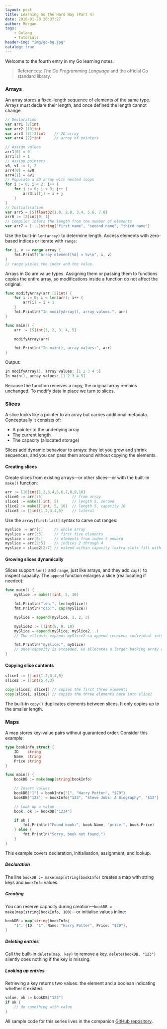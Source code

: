 ```yaml
---
layout: post
title: Learning Go the Hard Way (Part 4)
date: 2018-01-20 20:37:27
author: Morgan
tags: 
    - Golang
    - Tutorials
header-img: "img/go-bg.jpg"
catalog: true
---
```


Welcome to the fourth entry in my Go learning notes.

<!--more -->

> References: *The Go Programming Language* and the official Go standard library.

### Arrays

An array stores a fixed-length sequence of elements of the same type. Arrays must declare their length, and once defined the length cannot change.

```go
// Declaration
var arr1 [2]int
var arr2 [10]int
var arr3 [2][3]int    // 2D array
var arr4 [2]*int      // array of pointers

// Assign values
arr1[0] = 0
arr1[1] = 1
// Assign pointers
v0, v1 := 1, 2
arr4[0] = &v0
arr4[1] = &v1
// Populate a 2D array with nested loops
for i := 0; i < 2; i++ {
    for j := 0; j < 3; j++ {
        arr3[i][j] = i + j
    }
}
// Initialisation
var arr5 = [5]float32{1.0, 2.0, 3.4, 5.6, 7.8}
arr6 := [2]int{0, 1}
// Compiler infers the length from the number of elements
var arr7 = [...]string{"first name", "second name", "third name"}
```

Use the built-in `len(array)` to determine length. Access elements with zero-based indices or iterate with `range`:

```go
for i, v := range array {
    fmt.Printf("Array element[%d] = %v\n", i, v)
}
// range yields the index and the value.
```

Arrays in Go are value types. Assigning them or passing them to functions copies the entire array, so modifications inside a function do not affect the original.

```go
func modifyArray(arr [5]int) {
    for i := 0; i < len(arr); i++ {
        arr[i] = i + 1
    }
    fmt.Println("In modifyArray(), array values:", arr)
}

func main() {
    arr := [5]int{1, 2, 3, 4, 5}

    modifyArray(arr)

    fmt.Println("In main(), array values:", arr)
}
```

Output:

```go
In modifyArray(), array values: [1 2 3 4 5]
In main(), array values: [1 2 3 4 5]
```

Because the function receives a copy, the original array remains unchanged. To modify data in place we turn to slices.

### Slices

A slice looks like a pointer to an array but carries additional metadata. Conceptually it consists of:

- A pointer to the underlying array
- The current length
- The capacity (allocated storage)

Slices add dynamic behaviour to arrays: they let you grow and shrink sequences, and you can pass them around without copying the elements.

#### Creating slices

Create slices from existing arrays—or other slices—or with the built-in `make()` function:

```go
arr := [10]int{1,2,3,4,5,6,7,8,9,10}
slice0 := arr[:5]             // from array
slice1 := make([]int, 5)      // length 5, zeroed
slice2 := make([]int, 5, 10)  // length 5, capacity 10
slice3 := []int{1,2,3,4,5}    // literal
```

Use the `array[first:last]` syntax to carve out ranges:

```go
myslice := arr[:]     // whole array
myslice = arr[:5]     // first five elements
myslice = arr[5:]     // elements from index 5 onward
myslice = arr[2:5]    // indices 2 through 4
myslice = slice2[2:7] // extend within capacity (extra slots fill with zero)
```

#### Growing slices dynamically

Slices support `len()` and `range`, just like arrays, and they add `cap()` to inspect capacity. The `append` function enlarges a slice (reallocating if needed):

```go
func main() {
    mySlice := make([]int, 5, 10)

    fmt.Println("len:", len(mySlice))
    fmt.Println("cap:", cap(mySlice))

    mySlice = append(mySlice, 1, 2, 3)

    mySlice2 := []int{8, 9, 10}
    mySlice = append(mySlice, mySlice2...)
    // The ellipsis expands mySlice2 so append receives individual ints.

    fmt.Println("mySlice:", mySlice)
    // Once capacity is exceeded, Go allocates a larger backing array automatically.
}
```

#### Copying slice contents

```go
slice1 := []int{1,2,3,4,5}
slice2 := []int{5,4,3}

copy(slice2, slice1) // copies the first three elements
copy(slice1, slice2) // copies the three elements back into slice1
```

The built-in `copy()` duplicates elements between slices. It only copies up to the smaller length.

### Maps

A map stores key-value pairs without guaranteed order. Consider this example:

```go
type bookInfo struct {
    ID    string
    Name  string
    Price string
}

func main() {
    bookDB := make(map[string]bookInfo)

    // Insert values
    bookDB["1"] = bookInfo{"1", "Harry Potter", "$20"}
    bookDB["123"] = bookInfo{"123", "Steve Jobs: A Biography", "$12"}

    // Look up a value
    book, ok := bookDB["1234"]

    if ok {
        fmt.Println("Found book:", book.Name, "price:", book.Price)
    } else {
        fmt.Println("Sorry, book not found.")
    }
}
```

This example covers declaration, initialisation, assignment, and lookup.

##### Declaration

The line `bookDB := make(map[string]bookInfo)` creates a map with string keys and `bookInfo` values.

##### Creating

You can reserve capacity during creation—`bookDB = make(map[string]bookInfo, 100)`—or initialise values inline:

```go
bookDB = map[string]bookInfo{
    "1": {ID: "1", Name: "Harry Potter", Price: "$20"},
}
```

##### Deleting entries

Call the built-in `delete(map, key)` to remove a key. `delete(bookDB, "123")` silently does nothing if the key is missing.

##### Looking up entries

Retrieving a key returns two values: the element and a boolean indicating whether it existed.

```go
value, ok := bookDB["123"]
if ok {
    // do something with value
}
```

All sample code for this series lives in the companion [GitHub repository](https://github.com/goelo/LearnGolangTheHardWay/blob/master/src/).
